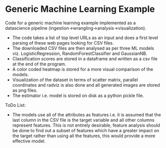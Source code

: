 # Generic Machine Learning Example

Code for a generic machine learning example implemented as a datascience pipeline (ingestion->wrangling->analysis->visualization). 
- The code takes a list of top level URLs as an input and does a first level parsing of these web pages looking for CSV files. 
- The downloaded CSV files are then analysed as per three ML models viz.  LogisticRegression, RandomForestClassifier and GaussianNB. 
- Classification scores are stored in a dataframe and written as a csv file at the end of the program. 
- A color coded heatmap is stored for a more visual comparison of the models.
- Visualization of the dataset in terms of scatter matrix, parallel coordinates and radviz is also done and all generated images are stored as png files.
- The estimator i.e. model is stored on disk as a python pickle file.

ToDo List:
- The models use all of the attributes as features i.e. it is assumed that the last column in the CSV file is the target variable and all other 
  columns represent features. This is not entirely desirable, feature analysis should be done to find out a subset of features which have a greater 
  impact on the target rather than using all the features, this would provide a more effective model.